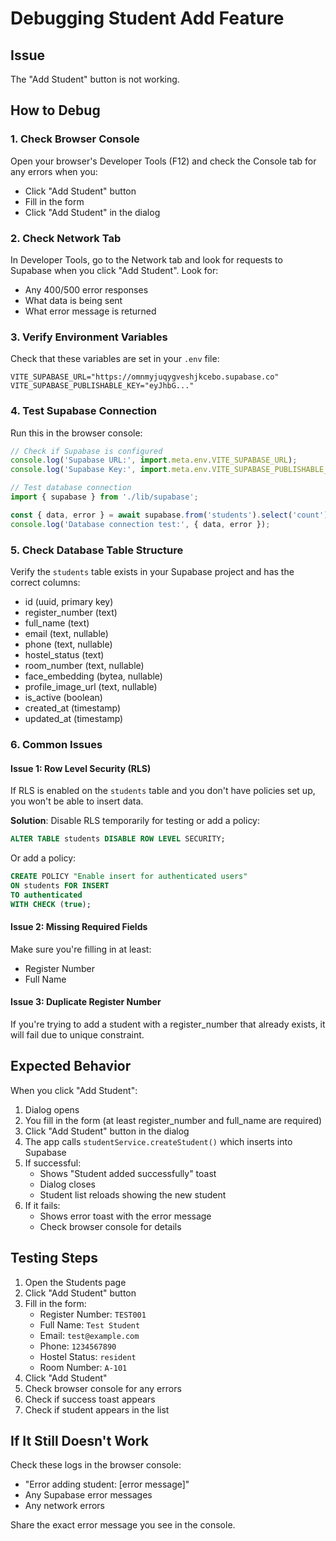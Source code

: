 # Debugging Student Add Feature

## Issue
The "Add Student" button is not working.

## How to Debug

### 1. Check Browser Console
Open your browser's Developer Tools (F12) and check the Console tab for any errors when you:
- Click "Add Student" button
- Fill in the form
- Click "Add Student" in the dialog

### 2. Check Network Tab
In Developer Tools, go to the Network tab and look for requests to Supabase when you click "Add Student". Look for:
- Any 400/500 error responses
- What data is being sent
- What error message is returned

### 3. Verify Environment Variables
Check that these variables are set in your `.env` file:
```env
VITE_SUPABASE_URL="https://omnmyjuqygveshjkcebo.supabase.co"
VITE_SUPABASE_PUBLISHABLE_KEY="eyJhbG..."
```

### 4. Test Supabase Connection
Run this in the browser console:
```javascript
// Check if Supabase is configured
console.log('Supabase URL:', import.meta.env.VITE_SUPABASE_URL);
console.log('Supabase Key:', import.meta.env.VITE_SUPABASE_PUBLISHABLE_KEY?.substring(0, 20) + '...');

// Test database connection
import { supabase } from './lib/supabase';

const { data, error } = await supabase.from('students').select('count').single();
console.log('Database connection test:', { data, error });
```

### 5. Check Database Table Structure
Verify the `students` table exists in your Supabase project and has the correct columns:
- id (uuid, primary key)
- register_number (text)
- full_name (text)
- email (text, nullable)
- phone (text, nullable)
- hostel_status (text)
- room_number (text, nullable)
- face_embedding (bytea, nullable)
- profile_image_url (text, nullable)
- is_active (boolean)
- created_at (timestamp)
- updated_at (timestamp)

### 6. Common Issues

#### Issue 1: Row Level Security (RLS)
If RLS is enabled on the `students` table and you don't have policies set up, you won't be able to insert data.

**Solution**: Disable RLS temporarily for testing or add a policy:
```sql
ALTER TABLE students DISABLE ROW LEVEL SECURITY;
```

Or add a policy:
```sql
CREATE POLICY "Enable insert for authenticated users" 
ON students FOR INSERT 
TO authenticated 
WITH CHECK (true);
```

#### Issue 2: Missing Required Fields
Make sure you're filling in at least:
- Register Number
- Full Name

#### Issue 3: Duplicate Register Number
If you're trying to add a student with a register_number that already exists, it will fail due to unique constraint.

## Expected Behavior

When you click "Add Student":
1. Dialog opens
2. You fill in the form (at least register_number and full_name are required)
3. Click "Add Student" button in the dialog
4. The app calls `studentService.createStudent()` which inserts into Supabase
5. If successful:
   - Shows "Student added successfully" toast
   - Dialog closes
   - Student list reloads showing the new student
6. If it fails:
   - Shows error toast with the error message
   - Check browser console for details

## Testing Steps

1. Open the Students page
2. Click "Add Student" button
3. Fill in the form:
   - Register Number: `TEST001`
   - Full Name: `Test Student`
   - Email: `test@example.com`
   - Phone: `1234567890`
   - Hostel Status: `resident`
   - Room Number: `A-101`
4. Click "Add Student"
5. Check browser console for any errors
6. Check if success toast appears
7. Check if student appears in the list

## If It Still Doesn't Work

Check these logs in the browser console:
- "Error adding student: [error message]"
- Any Supabase error messages
- Any network errors

Share the exact error message you see in the console.

